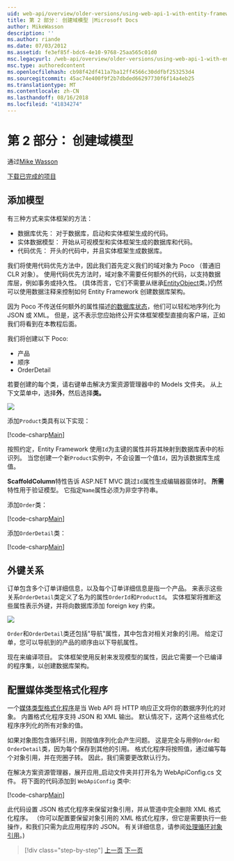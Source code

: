 ```yaml
---
uid: web-api/overview/older-versions/using-web-api-1-with-entity-framework-5/using-web-api-with-entity-framework-part-2
title: 第 2 部分： 创建域模型 |Microsoft Docs
author: MikeWasson
description: ''
ms.author: riande
ms.date: 07/03/2012
ms.assetid: fe3ef85f-bdc6-4e10-9768-25aa565c01d0
msc.legacyurl: /web-api/overview/older-versions/using-web-api-1-with-entity-framework-5/using-web-api-with-entity-framework-part-2
msc.type: authoredcontent
ms.openlocfilehash: cb98f42df411a7ba12ff4566c30ddfbf253253d4
ms.sourcegitcommit: 45ac74e400f9f2b7dbded66297730f6f14a4eb25
ms.translationtype: MT
ms.contentlocale: zh-CN
ms.lasthandoff: 08/16/2018
ms.locfileid: "41834274"
---
```

<a name="part-2-creating-the-domain-models"></a>第 2 部分： 创建域模型
====================
通过[Mike Wasson](https://github.com/MikeWasson)

[下载已完成的项目](http://code.msdn.microsoft.com/ASP-NET-Web-API-with-afa30545)

## <a name="add-models"></a>添加模型

有三种方式来实体框架的方法：

- 数据库优先： 对于数据库，启动和实体框架生成的代码。
- 实体数据模型： 开始从可视模型和实体框架生成的数据库和代码。
- 代码优先： 开头的代码中，并且实体框架生成数据库。

我们将使用代码优先方法中，因此我们首先定义我们的域对象为 Poco （普通旧 CLR 对象）。 使用代码优先方法时，域对象不需要任何额外的代码，以支持数据库层，例如事务或持久性。 (具体而言，它们不需要从继承[EntityObject](https://msdn.microsoft.com/library/system.data.objects.dataclasses.entityobject.aspx)类。)仍然可以使用数据注释来控制如何 Entity Framework 创建数据库架构。

因为 Poco 不传送任何额外的属性描述[的数据库状态](https://msdn.microsoft.com/library/system.data.entitystate.aspx)，他们可以轻松地序列化为 JSON 或 XML。 但是，这不表示您应始终公开实体框架模型直接向客户端，正如我们将看到在本教程后面。

我们将创建以下 Poco:

- 产品
- 顺序
- OrderDetail

若要创建的每个类，请右键单击解决方案资源管理器中的 Models 文件夹。 从上下文菜单中，选择**外**，然后选择**类。**

![](using-web-api-with-entity-framework-part-2/_static/image1.png)

添加`Product`类具有以下实现：

[!code-csharp[Main](using-web-api-with-entity-framework-part-2/samples/sample1.cs)]

按照约定，Entity Framework 使用`Id`为主键的属性并将其映射到数据库表中的标识列。 当您创建一个新`Product`实例中，不会设置一个值`Id`，因为该数据库生成值。

**ScaffoldColumn**特性告诉 ASP.NET MVC 跳过`Id`属性生成编辑器窗体时。 **所需**特性用于验证模型。 它指定`Name`属性必须为非空字符串。

添加`Order`类：

[!code-csharp[Main](using-web-api-with-entity-framework-part-2/samples/sample2.cs)]

添加`OrderDetail`类：

[!code-csharp[Main](using-web-api-with-entity-framework-part-2/samples/sample3.cs)]

## <a name="foreign-key-relations"></a>外键关系

订单包含多个订单详细信息，以及每个订单详细信息是指一个产品。 来表示这些关系`OrderDetail`类定义了名为的属性`OrderId`和`ProductId`。 实体框架将推断这些属性表示外键，并将向数据库添加 foreign key 约束。

![](using-web-api-with-entity-framework-part-2/_static/image2.png)

`Order`和`OrderDetail`类还包括"导航"属性，其中包含对相关对象的引用。 给定订单，您可以导航到的产品的顺序由以下导航属性。

现在来编译项目。 实体框架使用反射来发现模型的属性，因此它需要一个已编译的程序集，以创建数据库架构。

## <a name="configure-the-media-type-formatters"></a>配置媒体类型格式化程序

一个[媒体类型格式化程序](../../formats-and-model-binding/media-formatters.md)是当 Web API 将 HTTP 响应正文将你的数据序列化的对象。 内置格式化程序支持 JSON 和 XML 输出。 默认情况下，这两个这些格式化程序序列化的所有对象的值。

如果对象图包含循环引用，则按值序列化会产生问题。 这是完全与用例`Order`和`OrderDetail`类，因为每个保存到其他的引用。 格式化程序将按照值，通过编写每个对象引用，并在兜圈子转。 因此，我们需要更改默认行为。

在解决方案资源管理器，展开应用\_启动文件夹并打开名为 WebApiConfig.cs 文件。 将下面的代码添加到 `WebApiConfig` 类中:

[!code-csharp[Main](using-web-api-with-entity-framework-part-2/samples/sample4.cs?highlight=11)]

此代码设置 JSON 格式化程序来保留对象引用，并从管道中完全删除 XML 格式化程序。 （你可以配置要保留对象引用的 XML 格式化程序，但它是需要执行一些操作，和我们只需为此应用程序的 JSON。 有关详细信息，请参阅[处理循环对象引用](../../formats-and-model-binding/json-and-xml-serialization.md#handling_circular_object_references)。)

> [!div class="step-by-step"]
> [上一页](using-web-api-with-entity-framework-part-1.md)
> [下一页](using-web-api-with-entity-framework-part-3.md)
